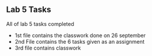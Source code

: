 ## Lab 5 Tasks

All of lab 5 tasks completed

- 1st file contains the classwork done on 26 september
- 2nd File contains the 6 tasks given as an assignment 
- 3rd file contains classwork
